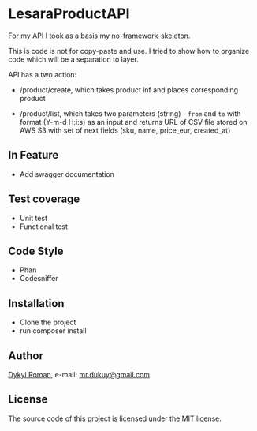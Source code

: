 # LesaraProductAPI

For my API I took as a basis my [no-framework-skeleton](https://github.com/dykyi-roman/no-framework-skeleton).

This is code is not for copy-paste and use. I tried to show how to organize code which will be a separation to layer.

API has a two action:

- /product/create, which takes product inf and places corresponding product

- /product/list, which takes two parameters (string) - `from` and `to` with format (Y-m-d H:i:s) as an input and returns URL of CSV file stored on AWS S3 with set of next fields (sku, name, price_eur, created_at)

## In Feature
* Add swagger documentation

## Test coverage
 * Unit test
 * Functional test
 
## Code Style 
 * Phan
 * Codesniffer

## Installation
 + Clone the project
 + run composer install

## Author
[Dykyi Roman](https://www.linkedin.com/in/roman-dykyi-43428543/), e-mail: [mr.dukuy@gmail.com](mailto:mr.dukuy@gmail.com)

## License
The source code of this project is licensed under the [MIT license](https://opensource.org/licenses/mit-license.php).
